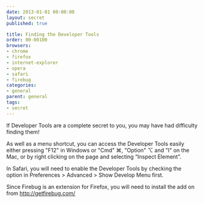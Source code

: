 ```yaml
---
date: 2013-01-01 00:00:00
layout: secret
published: true

title: Finding the Developer Tools
order: 00-00100
browsers:
- chrome
- firefox
- internet-explorer
- opera
- safari
- firebug
categories:
- general
parent: general
tags:
- secret
---
```


<p>If Developer Tools are a complete secret to you, you may have had difficulty finding them!</p>

<p>As well as a menu shortcut, you can access the Developer Tools easily either pressing "F12" in Windows or "Cmd" ⌘, "Option" ⌥ and "I" on the Mac, or by right clicking on the page and selecting “Inspect Element”.

<p class="safari">In Safari, you will need to enable the Developer Tools by checking the option in Preferences &gt; Advanced &gt; Show Develop Menu first.</p>

<p class="firebug">Since Firebug is an extension for Firefox, you will need to install the add on from <a href="http://getfirebug.com/">http://getfirebug.com/</a></p>
